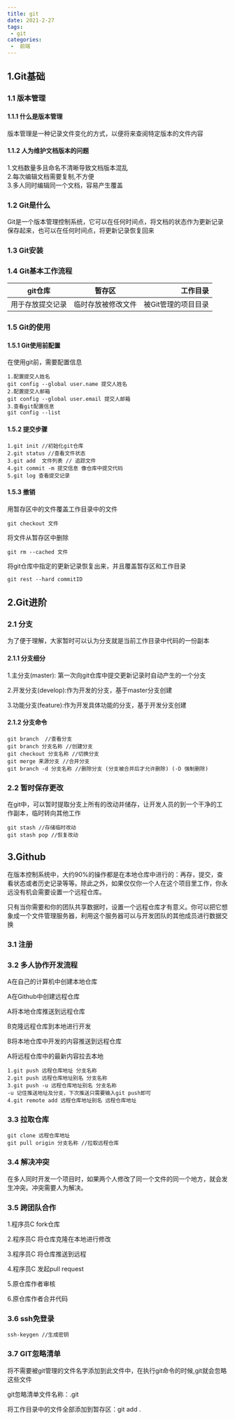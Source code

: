 ```yaml
---
title: git
date: 2021-2-27
tags:
 - git
categories:
 -  前端
---
```


<Boxx type='tip'  changeTime="6000"/> 


## 1.Git基础
### 1.1 版本管理
#### 1.1.1 什么是版本管理
版本管理是一种记录文件变化的方式，以便将来查阅特定版本的文件内容
#### 1.1.2 人为维护文档版本的问题
1.文档数量多且命名不清晰导致文档版本混乱<br/>
2.每次编辑文档需要复制,不方便<br/>
3.多人同时编辑同一个文档，容易产生覆盖
### 1.2 Git是什么
Git是一个版本管理控制系统，它可以在任何时间点，将文档的状态作为更新记录保存起来，也可以在任何时间点，将更新记录恢复回来
### 1.3 Git安装
### 1.4 Git基本工作流程


| git仓库         | 暂存区        | 工作目录  |
| --------------- |:-------------:| -----:|
| 用于存放提交记录| 临时存放被修改文件 |被Git管理的项目目录 |


### 1.5 Git的使用
#### 1.5.1 Git使用前配置
在使用git前，需要配置信息<br/>

``` 
1.配置提交人姓名 
git config --global user.name 提交人姓名
2.配置提交人邮箱 
git config --global user.email 提交人邮箱
3.查看git配置信息 
git config --list
```
#### 1.5.2 提交步骤
```
1.git init //初始化git仓库
2.git status //查看文件状态
3.git add  文件列表 // 追踪文件
4.git commit -m 提交信息 像仓库中提交代码
5.git log 查看提交记录
```
#### 1.5.3 撤销
用暂存区中的文件覆盖工作目录中的文件 
```
git checkout 文件
```
将文件从暂存区中删除
```
git rm --cached 文件
```
将git仓库中指定的更新记录恢复出来，并且覆盖暂存区和工作目录
```
git rest --hard commitID
```
## 2.Git进阶
### 2.1  分支
为了便于理解，大家暂时可以认为分支就是当前工作目录中代码的一份副本
#### 2.1.1 分支细分
1.主分支(master): 第一次向git仓库中提交更新记录时自动产生的一个分支

2.开发分支(develop):作为开发的分支，基于master分支创建

3.功能分支(feature):作为开发具体功能的分支，基于开发分支创建
#### 2.1.2 分支命令
```
git branch  //查看分支
git branch 分支名称 //创建分支
git checkout 分支名称 //切换分支
git merge 来源分支 //合并分支
git branch -d 分支名称 //删除分支 (分支被合并后才允许删除) (-D 强制删除)
```
### 2.2 暂时保存更改
在git中，可以暂时提取分支上所有的改动并储存，让开发人员的到一个干净的工作副本，临时转向其他工作
```
git stash //存储临时改动
git stash pop //恢复改动
```
## 3.Github
在版本控制系统中，大约90%的操作都是在本地仓库中进行的：再存，提交，查看状态或者历史记录等等。除此之外，如果仅仅你一个人在这个项目里工作，你永远没有机会需要设置一个远程仓库。

只有当你需要和你的团队共享数据时，设置一个远程仓库才有意义。你可以把它想象成一个文件管理服务器，利用这个服务器可以与开发团队的其他成员进行数据交换
### 3.1 注册
### 3.2 多人协作开发流程
A在自己的计算机中创建本地仓库

A在Github中创建远程仓库

A将本地仓库推送到远程仓库

B克隆远程仓库到本地进行开发

B将本地仓库中开发的内容推送到远程仓库

A将远程仓库中的最新内容拉去本地

```
1.git push 远程仓库地址 分支名称
2.git push 远程仓库地址别名 分支名称
3.git push -u 远程仓库地址别名 分支名称
-u 记住推送地址及分支，下次推送只需要输入git push即可
4.git remote add 远程仓库地址别名 远程仓库地址
```
### 3.3 拉取仓库
```
git clone 远程仓库地址
git pull origin 分支名称 //拉取远程仓库
```
### 3.4 解决冲突
在多人同时开发一个项目时，如果两个人修改了同一个文件的同一个地方，就会发生冲突。冲突需要人为解决。
### 3.5 跨团队合作
1.程序员C fork仓库

2.程序员C 将仓库克隆在本地进行修改

3.程序员C 将仓库推送到远程

4.程序员C 发起pull request

5.原仓库作者审核

6.原仓库作者合并代码

### 3.6 ssh免登录
```
ssh-keygen //生成密钥
```
### 3.7 GIT忽略清单
将不需要被git管理的文件名字添加到此文件中，在执行git命令的时候,git就会忽略这些文件

git忽略清单文件名称：.git

将工作目录中的文件全部添加到暂存区：git add .





